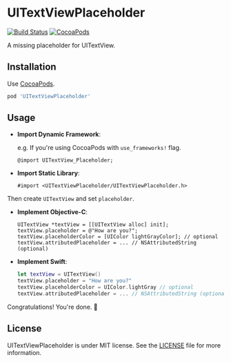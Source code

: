 UITextViewPlaceholder
======================

[![Build Status](https://travis-ci.org/devxoul/UITextView-Placeholder.svg?branch=master)](https://travis-ci.org/devxoul/UITextView-Placeholder)
[![CocoaPods](http://img.shields.io/cocoapods/v/UITextViewPlaceholder.svg?style=flat)](http://cocoapods.org/?q=name%3AUITextView%2BPlaceholder)

A missing placeholder for UITextView.


Installation
------------

Use [CocoaPods](http://cocoapods.org).

```ruby
pod 'UITextViewPlaceholder'
```


Usage
-----

- **Import Dynamic Framework**:

    e.g. If you're using CocoaPods with `use_frameworks!` flag.

    ```objc
    @import UITextView_Placeholder;
    ```
    
- **Import Static Library**:

    ```objc
    #import <UITextViewPlaceholder/UITextViewPlaceholder.h>
    ```

Then create `UITextView` and set `placeholder`.

- **Implement Objective-C**:

    ```objc
    UITextView *textView = [[UITextView alloc] init];
    textView.placeholder = @"How are you?";
    textView.placeholderColor = [UIColor lightGrayColor]; // optional
    textView.attributedPlaceholder = ... // NSAttributedString (optional)
    ```

- **Implement Swift**:

    ```swift
    let textView = UITextView()
    textView.placeholder = "How are you?"
    textView.placeholderColor = UIColor.lightGray // optional
    textView.attributedPlaceholder = ... // NSAttributedString (optional)
    ```

Congratulations! You're done. 🎉


License
-------

  UITextViewPlaceholder is under MIT license. See the [LICENSE](LICENSE) file for more information.
